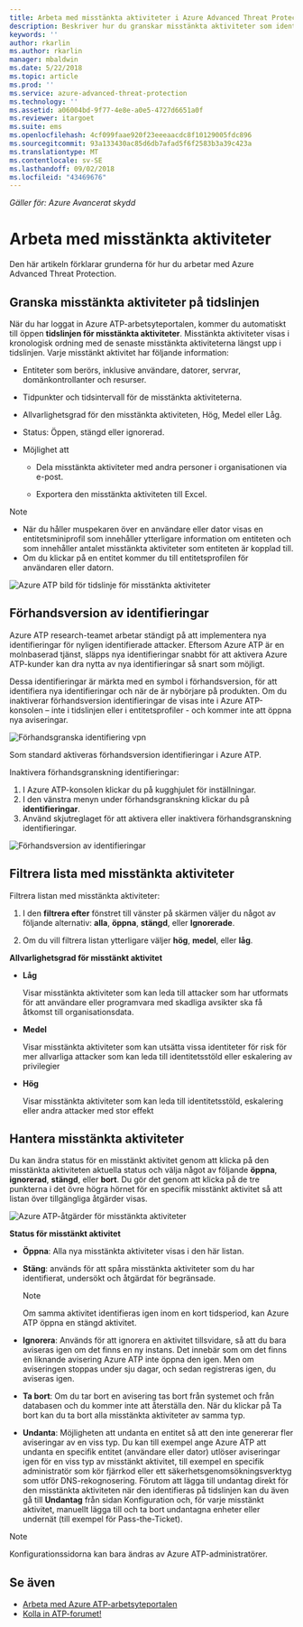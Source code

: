```yaml
---
title: Arbeta med misstänkta aktiviteter i Azure Advanced Threat Protection | Microsoft Docs
description: Beskriver hur du granskar misstänkta aktiviteter som identifieras av Azure ATP
keywords: ''
author: rkarlin
ms.author: rkarlin
manager: mbaldwin
ms.date: 5/22/2018
ms.topic: article
ms.prod: ''
ms.service: azure-advanced-threat-protection
ms.technology: ''
ms.assetid: a06004bd-9f77-4e8e-a0e5-4727d6651a0f
ms.reviewer: itargoet
ms.suite: ems
ms.openlocfilehash: 4cf099faae920f23eeeaacdc8f10129005fdc896
ms.sourcegitcommit: 93a133430ac85d6db7afad5f6f2583b3a39c423a
ms.translationtype: MT
ms.contentlocale: sv-SE
ms.lasthandoff: 09/02/2018
ms.locfileid: "43469676"
---
```

*Gäller för: Azure Avancerat skydd*



# <a name="working-with-suspicious-activities"></a>Arbeta med misstänkta aktiviteter
Den här artikeln förklarar grunderna för hur du arbetar med Azure Advanced Threat Protection.

## Granska misstänkta aktiviteter på tidslinjen <a name="review-suspicious-activities-on-the-attack-time-line"></a>
När du har loggat in Azure ATP-arbetsyteportalen, kommer du automatiskt till öppen **tidslinjen för misstänkta aktiviteter**. Misstänkta aktiviteter visas i kronologisk ordning med de senaste misstänkta aktiviteterna längst upp i tidslinjen.
Varje misstänkt aktivitet har följande information:

-   Entiteter som berörs, inklusive användare, datorer, servrar, domänkontrollanter och resurser.

-   Tidpunkter och tidsintervall för de misstänkta aktiviteterna.

-   Allvarlighetsgrad för den misstänkta aktiviteten, Hög, Medel eller Låg.

-   Status: Öppen, stängd eller ignorerad.

-   Möjlighet att

    -   Dela misstänkta aktiviteter med andra personer i organisationen via e-post.

    -   Exportera den misstänkta aktiviteten till Excel.

> [!NOTE]
> -   När du håller muspekaren över en användare eller dator visas en entitetsminiprofil som innehåller ytterligare information om entiteten och som innehåller antalet misstänkta aktiviteter som entiteten är kopplad till.
> -   Om du klickar på en entitet kommer du till entitetsprofilen för användaren eller datorn.

![Azure ATP bild för tidslinje för misstänkta aktiviteter](media/atp-sa-timeline.png)

## Förhandsversion av identifieringar<a name="preview-detections"></a>

Azure ATP research-teamet arbetar ständigt på att implementera nya identifieringar för nyligen identifierade attacker. Eftersom Azure ATP är en molnbaserad tjänst, släpps nya identifieringar snabbt för att aktivera Azure ATP-kunder kan dra nytta av nya identifieringar så snart som möjligt.

Dessa identifieringar är märkta med en symbol i förhandsversion, för att identifiera nya identifieringar och när de är nybörjare på produkten. Om du inaktiverar förhandsversion identifieringar de visas inte i Azure ATP-konsolen – inte i tidslinjen eller i entitetsprofiler - och kommer inte att öppna nya aviseringar.

![Förhandsgranska identifiering vpn](./media/preview-detection-vpn.png) 

Som standard aktiveras förhandsversion identifieringar i Azure ATP. 

Inaktivera förhandsgranskning identifieringar:

1. I Azure ATP-konsolen klickar du på kugghjulet för inställningar.
2. I den vänstra menyn under förhandsgranskning klickar du på **identifieringar**.
3. Använd skjutreglaget för att aktivera eller inaktivera förhandsgranskning identifieringar.
 
![Förhandsversion av identifieringar](./media/preview-detections.png) 


## <a name="filter-suspicious-activities-list"></a>Filtrera lista med misstänkta aktiviteter
Filtrera listan med misstänkta aktiviteter:

1.  I den **filtrera efter** fönstret till vänster på skärmen väljer du något av följande alternativ: **alla**, **öppna**, **stängd**, eller **Ignorerade**.

2.  Om du vill filtrera listan ytterligare väljer **hög**, **medel**, eller **låg**.

**Allvarlighetsgrad för misstänkt aktivitet**

-   **Låg**

    Visar misstänkta aktiviteter som kan leda till attacker som har utformats för att användare eller programvara med skadliga avsikter ska få åtkomst till organisationsdata.

-   **Medel**

    Visar misstänkta aktiviteter som kan utsätta vissa identiteter för risk för mer allvarliga attacker som kan leda till identitetsstöld eller eskalering av privilegier

-   **Hög**

    Visar misstänkta aktiviteter som kan leda till identitetsstöld, eskalering eller andra attacker med stor effekt




## <a name="managing-suspicious-activities"></a>Hantera misstänkta aktiviteter
Du kan ändra status för en misstänkt aktivitet genom att klicka på den misstänkta aktiviteten aktuella status och välja något av följande **öppna**, **ignorerad**, **stängd**, eller **bort**.
Du gör det genom att klicka på de tre punkterna i det övre högra hörnet för en specifik misstänkt aktivitet så att listan över tillgängliga åtgärder visas.

![Azure ATP-åtgärder för misstänkta aktiviteter](./media/atp-sa-actions.png)

**Status för misstänkt aktivitet**

-   **Öppna**: Alla nya misstänkta aktiviteter visas i den här listan.

-   **Stäng**: används för att spåra misstänkta aktiviteter som du har identifierat, undersökt och åtgärdat för begränsade.

    > [!NOTE]
    > Om samma aktivitet identifieras igen inom en kort tidsperiod, kan Azure ATP öppna en stängd aktivitet.

-   **Ignorera**: Används för att ignorera en aktivitet tillsvidare, så att du bara aviseras igen om det finns en ny instans. Det innebär som om det finns en liknande avisering Azure ATP inte öppna den igen. Men om aviseringen stoppas under sju dagar, och sedan registreras igen, du aviseras igen.

- **Ta bort**: Om du tar bort en avisering tas bort från systemet och från databasen och du kommer inte att återställa den. När du klickar på Ta bort kan du ta bort alla misstänkta aktiviteter av samma typ.

- **Undanta**: Möjligheten att undanta en entitet så att den inte genererar fler aviseringar av en viss typ. Du kan till exempel ange Azure ATP att undanta en specifik entitet (användare eller dator) utlöser aviseringar igen för en viss typ av misstänkt aktivitet, till exempel en specifik administratör som kör fjärrkod eller ett säkerhetsgenomsökningsverktyg som utför DNS-rekognosering. Förutom att lägga till undantag direkt för den misstänkta aktiviteten när den identifieras på tidslinjen kan du även gå till **Undantag** från sidan Konfiguration och, för varje misstänkt aktivitet, manuellt lägga till och ta bort undantagna enheter eller undernät (till exempel för Pass-the-Ticket). 

> [!NOTE]
> Konfigurationssidorna kan bara ändras av Azure ATP-administratörer.


## <a name="see-also"></a>Se även

- [Arbeta med Azure ATP-arbetsyteportalen](workspace-portal.md)
- [Kolla in ATP-forumet!](https://aka.ms/azureatpcommunity)